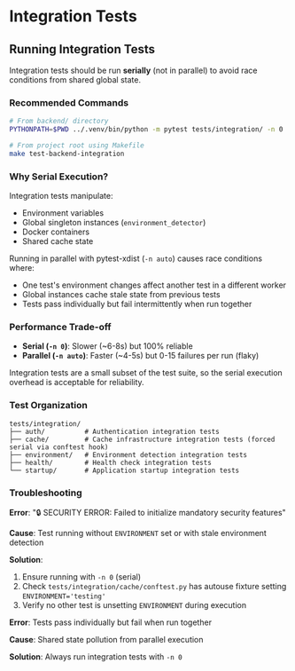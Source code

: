 # Integration Tests

## Running Integration Tests

Integration tests should be run **serially** (not in parallel) to avoid race conditions from shared global state.

### Recommended Commands

```bash
# From backend/ directory
PYTHONPATH=$PWD ../.venv/bin/python -m pytest tests/integration/ -n 0

# From project root using Makefile
make test-backend-integration
```

### Why Serial Execution?

Integration tests manipulate:
- Environment variables
- Global singleton instances (`environment_detector`)
- Docker containers
- Shared cache state

Running in parallel with pytest-xdist (`-n auto`) causes race conditions where:
- One test's environment changes affect another test in a different worker
- Global instances cache stale state from previous tests
- Tests pass individually but fail intermittently when run together

### Performance Trade-off

- **Serial (`-n 0`)**: Slower (~6-8s) but 100% reliable
- **Parallel (`-n auto`)**: Faster (~4-5s) but 0-15 failures per run (flaky)

Integration tests are a small subset of the test suite, so the serial execution overhead is acceptable for reliability.

### Test Organization

```
tests/integration/
├── auth/          # Authentication integration tests
├── cache/         # Cache infrastructure integration tests (forced serial via conftest hook)
├── environment/   # Environment detection integration tests
├── health/        # Health check integration tests
└── startup/       # Application startup integration tests
```

### Troubleshooting

**Error**: "🔒 SECURITY ERROR: Failed to initialize mandatory security features"

**Cause**: Test running without `ENVIRONMENT` set or with stale environment detection

**Solution**:
1. Ensure running with `-n 0` (serial)
2. Check `tests/integration/cache/conftest.py` has autouse fixture setting `ENVIRONMENT='testing'`
3. Verify no other test is unsetting `ENVIRONMENT` during execution

**Error**: Tests pass individually but fail when run together

**Cause**: Shared state pollution from parallel execution

**Solution**: Always run integration tests with `-n 0`
